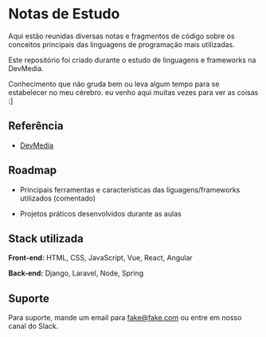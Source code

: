 
# Notas de Estudo

Aqui estão reunidas diversas notas e fragmentos de código sobre os conceitos principais das linguagens de programação mais utilizadas.

Este repositório foi criado durante o estudo de linguagens e frameworks na DevMedia.

Conhecimento que não gruda bem ou leva algum tempo para se estabelecer no meu cérebro. eu venho aqui muitas vezes para ver as coisas :]


## Referência

 - [DevMedia](https://www.devmedia.com.br/)


## Roadmap

- Principais ferramentas e características das liguagens/frameworks utilizados (comentado)

- Projetos práticos desenvolvidos durante as aulas


## Stack utilizada

**Front-end:** HTML, CSS, JavaScript, Vue, React, Angular

**Back-end:** Django, Laravel, Node, Spring


## Suporte

Para suporte, mande um email para fake@fake.com ou entre em nosso canal do Slack.
